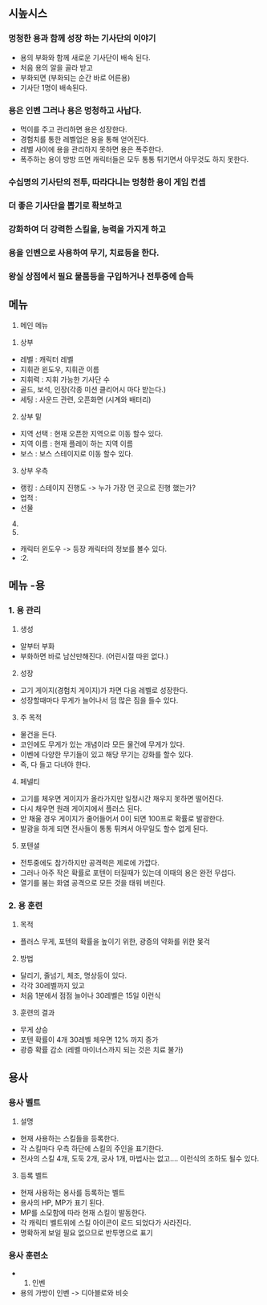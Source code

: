 ##  시높시스
### 멍청한 용과 함께 성장 하는 기사단의 이야기 
 - 용의 부화와 함께 새로운 기사단이 배속 된다.
 - 처음 용의 알을 골라 받고 
 - 부화되면 (부화되는 순간 바로 어른용)
 - 기사단 1명이 배속된다.
### 용은 인벤 그러나 용은 멍청하고 사납다. 
 - 먹이를 주고 관리하면 용은 성장한다.
 - 경험치를 통한 레벨업은 용을 통해 얻어진다.
 - 레벨 사이에 용을 관리하지 못하면 용은 폭주한다.
 - 폭주하는 용이 방방 뜨면 캐릭터들은 모두 통통 튀기면서 아무것도 하지 못한다.
   


### 수십명의 기사단의 전투, 따라다니는 멍청한 용이 게임 컨셉
### 더 좋은 기사단을 뽑기로 확보하고
### 강화하여 더 강력한 스킬을, 능력을 가지게 하고 
### 용을 인벤으로 사용하여 무기, 치료등을 한다. 
### 왕실 상점에서 필요 물품등을 구입하거나 전투중에 습득

## 메뉴
1. 메인 메뉴
 1) 상부 
 - 레벨 : 캐릭터 레벨
 - 지휘관 윈도우, 지휘관 이름 
 - 지휘력 : 지휘 가능한 기사단 수
 - 골드, 보석, 인장(각종 미션 클리어시 마다 받는다.)
 - 세팅 : 사운드 관련, 오픈화면 (시계와 배터리)
 2) 상부 밑 
  - 지역 선택 : 현재 오픈한 지역으로 이동 할수 있다.
  - 지역 이름 : 현재 플레이 하는 지역 이름
  - 보스 : 보스 스테이지로 이동 할수 있다.
  3) 상부 우측
   - 랭킹 : 스테이지 진행도 -> 누가 가장 먼 곳으로 진행 했는가?
   - 업적 : 
   - 선물
  4)  
  6)  




 - 캐릭터 윈도우 -> 등장 캐릭터의 정보를 볼수 있다.
 - :2. 

## 메뉴 -용
### 1. 용 관리
 1) 생성
  - 알부터 부화 
  - 부화하면 바로 남산만해진다. (어린시절 따윈 없다.)
 2) 성장
  - 고기 게이지(경험치 게이지)가 차면 다음 레벨로 성장한다. 
  - 성장할때마다 무게가 늘어나서 덤 많은 짐을 들수 있다. 
 3) 주 목적
  - 물건을 든다. 
  - 코인에도 무게가 있는 개념이라 모든 물건에 무게가 있다. 
  - 이벤에 다양한 무기들이 있고 해당 무기는 강화를 할수 있다. 
  - 즉, 다 들고 다녀야 한다. 
 4) 페넬티
  - 고기를 체우면 게이지가 올라가지만 일정시간 채우지 못하면 떨어진다. 
  - 다시 채우면 원래 게이지에서 플러스 된다.
  - 안 채울 경우 게이지가 줄어들어서 0이 되면 100프로 확률로 발광한다. 
  - 발광을 하게 되면 전사들이 통통 튀켜서 아무일도 할수 없게 된다.
 5) 포텐셜
  - 전투중에도 참가하지만 공격력은 제로에 가깝다. 
  - 그러나 아주 작은 확률로 포텐이 터질때가 있는데 이때의 용은 완전 무섭다.
  - 열기를 붐는 화염 공격으로 모든 것을 태워 버린다.
### 2. 용 훈련
 1) 목적
 - 플러스 무게, 포텐의 확률을 높이기 위한, 광증의 약화를 위한 몾걱
 2) 방법
 - 달리기, 줄넘기, 체조, 명상등이 있다. 
 - 각각 30레벨까지 있고 
 - 처음 1분에서 점점 늘어나 30레벨은 15일 이런식
 3) 훈련의 결과 
 - 무게 상승
 - 포텐 확률이 4개 30레벨 체우면 12% 까지 증가
 - 광증 확률 감소 (레벨 마이너스까지 되는 것은 치료 불가)

## 용사 
### 용사 벨트 
 1) 설명
  - 현재 사용하는 스킬들을 등록한다. 
  - 각 스킬마다 우측 하단에 스킬의 주인을 표기한다.
  - 전사의 스킬 4개, 도둑 2개, 궁사 1개, 마법사는 없고.... 이런식의 조하도 될수 있다. 
 3) 등록 벨트
 - 현재 사용하는 용사를 등록하는 벨트 
 - 용사의 HP, MP가 표기 된다.
 - MP를 소모함에 따라 현재 스킬이 발동한다. 
 - 각 캐릭터 벨트위에 스킬 아이콘이 로드 되었다가 사라진다. 
 - 명확하게 보일 필요 없으므로 반투명으로 표기
 
 
### 용사 훈련소
 - 1)  인벤
 - 용의 가방이 인벤 -> 디아블로와 비슷












